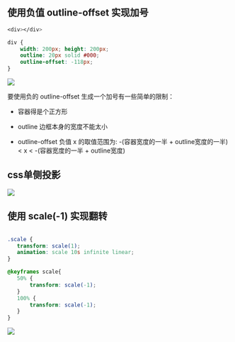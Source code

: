 ## 使用负值 outline-offset 实现加号
```css
<div></div>

div {
    width: 200px; height: 200px;
    outline: 20px solid #000;
    outline-offset: -118px;
}
```
![](https://mmbiz.qpic.cn/mmbiz_gif/2FMs2KmmepgiaDIj1kRwmHvDaVmiclw3fnarTy0VicZcg6GKDVlqC1ogLaL8wn5icDzINdtxhHxUCnlClnOQFQNicxA/640?wx_fmt=gif&tp=webp&wxfrom=5&wx_lazy=1)

要使用负的 outline-offset 生成一个加号有一些简单的限制：

 - 容器得是个正方形

 - outline 边框本身的宽度不能太小

 - outline-offset 负值 x 的取值范围为: -(容器宽度的一半 + outline宽度的一半) < x < -(容器宽度的一半 + outline宽度)

 ## css单侧投影
 ![](https://mmbiz.qpic.cn/mmbiz/2FMs2KmmepgiaDIj1kRwmHvDaVmiclw3fnS8RgOTQLlFvvBeQXia7ND7LquTU83moOv7icQTKNx3omQcR9PXDoVUBw/640?wx_fmt=other&tp=webp&wxfrom=5&wx_lazy=1&wx_co=1)











 ## 使用 scale(-1) 实现翻转

 ```css

.scale {
    transform: scale(1);
    animation: scale 10s infinite linear;
}

@keyframes scale{
    50% {
        transform: scale(-1);
    }
    100% {
        transform: scale(-1);
    }
}
 ```

![](https://mmbiz.qpic.cn/mmbiz_gif/2FMs2KmmepgiaDIj1kRwmHvDaVmiclw3fn1WnltSVrvhgcqkUmKlGTNZC3VEwEA2tyNFY3ulvsQhGBOsTZLt3ogA/640?wx_fmt=gif&tp=webp&wxfrom=5&wx_lazy=1)
